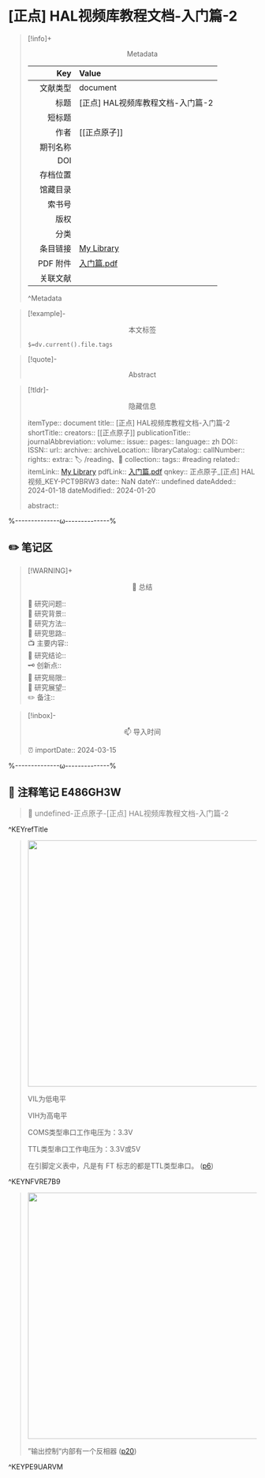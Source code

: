 # [正点] HAL视频库教程文档-入门篇-2
> [!info]+ <center>Metadata</center>
> 
> |<div style="width: 5em">Key</div>|Value|
> |--:|:--|
> |文献类型|document|
> |标题|[正点] HAL视频库教程文档-入门篇-2|
> |短标题||
> |作者|[[正点原子]]|
> |期刊名称||
> |DOI||
> |存档位置||
> |馆藏目录||
> |索书号||
> |版权||
> |分类||
> |条目链接|[My Library](zotero://select/library/items/PCT9BRW3)|
> |PDF 附件|[入门篇.pdf](zotero://open-pdf/library/items/E486GH3W)|
> |关联文献||
> ^Metadata

> [!example]- <center>本文标签</center>
> 
> `$=dv.current().file.tags`

> [!quote]- <center>Abstract</center>
> 
> 

> [!tldr]- <center>隐藏信息</center>
> 
> itemType:: document
> title:: [正点] HAL视频库教程文档-入门篇-2
> shortTitle:: 
> creators:: [[正点原子]]
> publicationTitle:: 
> journalAbbreviation:: 
> volume:: 
> issue:: 
> pages:: 
> language:: zh
> DOI:: 
> ISSN:: 
> url:: 
> archive:: 
> archiveLocation:: 
> libraryCatalog:: 
> callNumber:: 
> rights:: 
> extra:: 🏷️ /reading、📒
> collection:: 
> tags:: #reading 
> related:: 
> itemLink:: [My Library](zotero://select/library/items/PCT9BRW3)
> pdfLink:: [入门篇.pdf](zotero://open-pdf/library/items/E486GH3W)
> qnkey:: 正点原子_[正点] HAL视频_KEY-PCT9BRW3
> date:: NaN
> dateY:: undefined
> dateAdded:: 2024-01-18
> dateModified:: 2024-01-20
> 
> abstract:: 


%--------------ω--------------%

## ✏️ 笔记区

> [!WARNING]+ <center>🐣 总结</center>  
>
>🎯 研究问题::  
>🔎 研究背景::  
>🚀 研究方法::  
>🐔 研究思路::  
>📺 主要内容::  
>🎉 研究结论::  
>🗝️ 创新点::  
>💩 研究局限::  
>🐾 研究展望::  
>✏️ 备注::  

> [!inbox]- <center>📫 导入时间</center>
>
> ⏰ importDate:: 2024-03-15

%--------------ω--------------%

## 📝 注释笔记 E486GH3W

> <span style="font-size: 15px;color: gray">📍 undefined-正点原子-[正点] HAL视频库教程文档-入门篇-2</span>

^KEYrefTitle

> <span class="image#e56eee"><img src="https://zbn-picture1-1319009493.cos.ap-chengdu.myqcloud.com/public-pic/202401192313103.png" width="500px"></span>  
> 
> VIL为低电平
> 
> VIH为高电平
> 
> COMS类型串口工作电压为：3.3V
> 
> TTL类型串口工作电压为：3.3V或5V
> 
> 在引脚定义表中，凡是有 FT 标志的都是TTL类型串口。 ([p6](zotero://open-pdf/library/items/E486GH3W?page=6&annotation=NFVRE7B9))

^KEYNFVRE7B9

> <span class="image#e56eee"><img src="https://zbn-picture1-1319009493.cos.ap-chengdu.myqcloud.com/public-pic/202401200026160.png" width="500px"></span>  
> 
> ”输出控制“内部有一个反相器 ([p20](zotero://open-pdf/library/items/E486GH3W?page=20&annotation=PE9UARVM))

^KEYPE9UARVM

